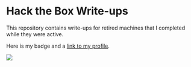 # Hack the Box Write-ups

This repository contains write-ups for retired machines that I completed while they were active.

Here is my badge and a [link to my profile](https://www.hackthebox.eu/profile/46644).

![](https://www.hackthebox.eu/badge/image/46644)
